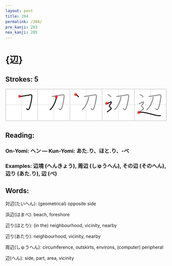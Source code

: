 ```yaml
---
layout: post
title: 284
permalink: /284/
pre_kanji: 283
nex_kanji: 285
---
```


# {辺}

## Strokes: 5

<div class="stroke"><img src="../images/E8BEBA.png" /></div>

## Reading:

### On-Yomi: ヘン &mdash; Kun-Yomi: あた.り、ほと.り、-べ

### Examples: 辺境 (へんきょう), 周辺 (しゅうへん), その辺 (そのへん), 辺り (あた.り), 辺 (べ)

## Words:

対辺(たいへん): (geometrical) opposite side

浜辺(はまべ): beach, foreshore

辺り(ほとり): (in the) neighbourhood, vicinity, nearby

辺り(あたり): neighbourhood, vicinity, nearby

周辺(しゅうへん): circumference, outskirts, environs, (computer) peripheral

辺(へん): side, part, area, vicinity
